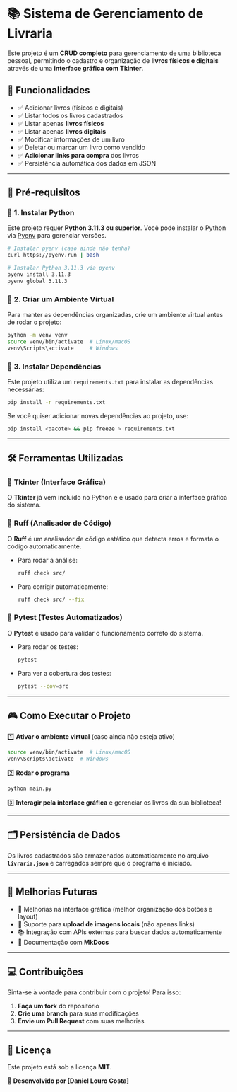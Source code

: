 # 📚 **Sistema de Gerenciamento de Livraria**  
Este projeto é um **CRUD completo** para gerenciamento de uma biblioteca pessoal, permitindo o cadastro e organização de **livros físicos e digitais** através de uma **interface gráfica com Tkinter**.

## 🚀 **Funcionalidades**
- ✅ Adicionar livros (físicos e digitais)  
- ✅ Listar todos os livros cadastrados  
- ✅ Listar apenas **livros físicos**  
- ✅ Listar apenas **livros digitais**  
- ✅ Modificar informações de um livro  
- ✅ Deletar ou marcar um livro como vendido  
- ✅ **Adicionar links para compra** dos livros  
- ✅ Persistência automática dos dados em JSON  

---

## 📌 **Pré-requisitos**
### 🔹 **1. Instalar Python**  
Este projeto requer **Python 3.11.3 ou superior**. Você pode instalar o Python via [Pyenv](https://github.com/pyenv/pyenv) para gerenciar versões.  

```bash
# Instalar pyenv (caso ainda não tenha)
curl https://pyenv.run | bash

# Instalar Python 3.11.3 via pyenv
pyenv install 3.11.3
pyenv global 3.11.3
```

### 🔹 **2. Criar um Ambiente Virtual**
Para manter as dependências organizadas, crie um ambiente virtual antes de rodar o projeto:

```bash
python -m venv venv
source venv/bin/activate  # Linux/macOS
venv\Scripts\activate     # Windows
```

### 🔹 **3. Instalar Dependências**
Este projeto utiliza um `requirements.txt` para instalar as dependências necessárias:

```bash
pip install -r requirements.txt
```

Se você quiser adicionar novas dependências ao projeto, use:

```bash
pip install <pacote> && pip freeze > requirements.txt
```

---

## 🛠 **Ferramentas Utilizadas**
### 🔹 **Tkinter (Interface Gráfica)**
O **Tkinter** já vem incluído no Python e é usado para criar a interface gráfica do sistema.

### 🔹 **Ruff (Analisador de Código)**
O **Ruff** é um analisador de código estático que detecta erros e formata o código automaticamente.  

- Para rodar a análise:
  ```bash
  ruff check src/
  ```
- Para corrigir automaticamente:
  ```bash
  ruff check src/ --fix
  ```

### 🔹 **Pytest (Testes Automatizados)**
O **Pytest** é usado para validar o funcionamento correto do sistema.

- Para rodar os testes:
  ```bash
  pytest
  ```
- Para ver a cobertura dos testes:
  ```bash
  pytest --cov=src
  ```

---

## 🎮 **Como Executar o Projeto**
1️⃣ **Ativar o ambiente virtual** (caso ainda não esteja ativo)  
```bash
source venv/bin/activate  # Linux/macOS
venv\Scripts\activate  # Windows
```

2️⃣ **Rodar o programa**  
```bash
python main.py
```

3️⃣ **Interagir pela interface gráfica** e gerenciar os livros da sua biblioteca!

---

## 🗂 **Persistência de Dados**
Os livros cadastrados são armazenados automaticamente no arquivo **`livraria.json`** e carregados sempre que o programa é iniciado.

---

## 🚀 **Melhorias Futuras**
- 🎨 Melhorias na interface gráfica (melhor organização dos botões e layout)  
- 📸 Suporte para **upload de imagens locais** (não apenas links)  
- 📚 Integração com APIs externas para buscar dados automaticamente  
- 📝 Documentação com **MkDocs**  

---

## 💻 **Contribuições**
Sinta-se à vontade para contribuir com o projeto! Para isso:  

1. **Faça um fork** do repositório  
2. **Crie uma branch** para suas modificações  
3. **Envie um Pull Request** com suas melhorias  

---

## 📜 **Licença**
Este projeto está sob a licença **MIT**.  

📌 **Desenvolvido por [Daniel Louro Costa]**

